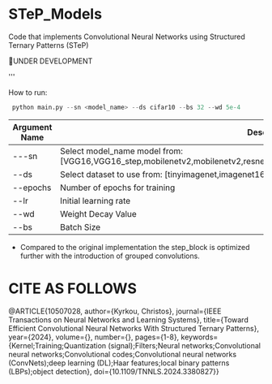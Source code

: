 # STeP_Models
Code that implements Convolutional Neural Networks using Structured Ternary Patterns (STeP)

👷UNDER DEVELOPMENT

'''

How to run:
```python
 python main.py --sn <model_name> --ds cifar10 --bs 32 --wd 5e-4
```

| Argument Name | Description |
| ------------- | ------------- |
| ---sn | Select model_name model from: [VGG16,VGG16_step,mobilenetv2,mobilenetv2,resnet50,resnet50,efficientnetb0,efficientnetb0_step,stepnet] |
| --ds | Select dataset to use from: [tinyimagenet,imagenet16,cifar100,cifar10] |
| --epochs | Number of epochs for training |
| --lr | Initial learning rate |
| --wd | Weight Decay Value |
| --bs | Batch Size |

* Compared to the original implementation the step_block is optimized further with the introduction of grouped convolutions.

# CITE AS FOLLOWS
@ARTICLE{10507028,
  author={Kyrkou, Christos},
  journal={IEEE Transactions on Neural Networks and Learning Systems}, 
  title={Toward Efficient Convolutional Neural Networks With Structured Ternary Patterns}, 
  year={2024},
  volume={},
  number={},
  pages={1-8},
  keywords={Kernel;Training;Quantization (signal);Filters;Neural networks;Convolutional neural networks;Convolutional codes;Convolutional neural networks (ConvNets);deep learning (DL);Haar features;local binary patterns (LBPs);object detection},
  doi={10.1109/TNNLS.2024.3380827}}
